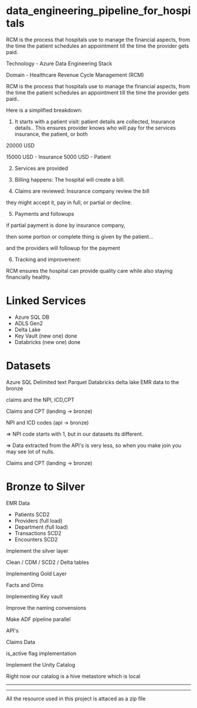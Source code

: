 # data_engineering_pipeline_for_hospitals
RCM is the process that hospitals use to manage the financial aspects, from the time the patient schedules an appointment till the time the provider gets paid.

Technology - Azure Data Engineering Stack

Domain - Healthcare Revenue Cycle Management (RCM)

RCM is the process that hospitals use to manage the financial aspects, from the time the patient schedules an appointment till the time the provider gets paid..

Here is a simplified breakdown:

1. It starts with a patient visit:
 patient details are collected, Insurance details..
 This ensures provider knows who will pay for the services
 insurance, the patient, or both 

 20000 USD

 15000 USD - Insurance
 5000 USD - Patient


2. Services are provided


3. Billing happens: The hospital will create a bill.


4. Claims are reviewed: Insurance company review the bill

they might accept it, pay in full, or partial or decline.


5. Payments and followups

if partial payment is done by insurance company,

then some portion or complete thing is given by the patient...

and the providers will followup for the payment


6. Tracking and improvement: 

RCM ensures the hospital can provide quality care while also staying financially healthy.

Linked Services
================
- Azure SQL DB
- ADLS Gen2
- Delta Lake
- Key Vault (new one) done
- Databricks (new one) done


Datasets
=========
Azure SQL
Delimited text
Parquet
Databricks delta lake
EMR data to the bronze

claims and the NPI, ICD,CPT

Claims and CPT (landing -> bronze)

NPI and ICD codes (api -> bronze)

=> NPI code starts with 1, but in our datasets its different.

=> Data extracted from the API's is very less, so when you make join you may see lot of nulls.

Claims and CPT (landing -> bronze)

Bronze to Silver
=================
EMR Data
 - Patients SCD2
 - Providers (full load)
 - Department (full load)
 - Transactions SCD2
 - Encounters SCD2

Implement the silver layer

Clean / CDM / SCD2 / Delta tables

Implementing Gold Layer

Facts and Dims

Implementing Key vault

Improve the naming convensions

Make ADF pipeline parallel

API's

Claims Data

is_active flag implementation

Implement the Unity Catalog

Right now our catalog is a hive metastore which is local
___________________
___________________

All the resource used in this project is attaced as a zip file
